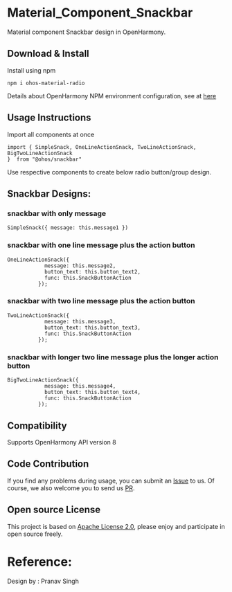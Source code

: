 # Material_Component_Snackbar

Material component Snackbar design in OpenHarmony.

## Download & Install

Install using npm

```npm i ohos-material-radio```

Details about OpenHarmony NPM environment configuration, see at [here](https://gitee.com/openharmony-tpc/docs/blob/master/OpenHarmony_npm_usage.md)

## Usage Instructions

Import all components at once

```ets
import { SimpleSnack, OneLineActionSnack, TwoLineActionSnack, BigTwoLineActionSnack
}  from "@ohos/snackbar"
```

Use respective components to create below radio button/group design.

## Snackbar Designs: 

### snackbar with only message
```ets
SimpleSnack({ message: this.message1 })
```
### snackbar with one line message plus the action button
```ets
OneLineActionSnack({
            message: this.message2,
            button_text: this.button_text2,
            func: this.SnackButtonAction
          });
```
### snackbar with two line message plus the action button
```ets
TwoLineActionSnack({
            message: this.message3,
            button_text: this.button_text3,
            func: this.SnackButtonAction
          });
```
### snackbar with longer two line message plus the longer action button
```ets
BigTwoLineActionSnack({
            message: this.message4,
            button_text: this.button_text4,
            func: this.SnackButtonAction
          });
```         
## Compatibility
Supports OpenHarmony API version 8

## Code Contribution
If you find any problems during usage, you can submit an [Issue](https://github.com/Applib-OpenHarmony/Material_UI_Snackbar/issues) to us. Of course, we also welcome you to send us [PR](https://github.com/Applib-OpenHarmony/Material_UI_Snackbar/pulls).

## Open source License
This project is based on [Apache License 2.0](https://github.com/Applib-OpenHarmony/Meterial-Components-Radio/blob/main/LICENSE.txt), please enjoy and participate in open source freely.

# Reference:

Design by : Pranav Singh
